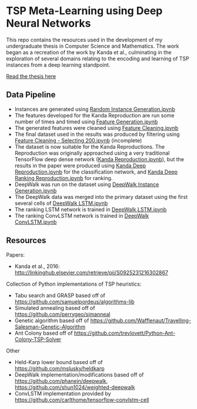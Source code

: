 # TSP Meta-Learning using Deep Neural Networks

This repo contains the resources used in the development of my undergraduate thesis in Computer Science and Mathematics. The work began as a recreation of the work by Kanda et al., culminating in the exploration of several domains relating to the encoding and learning of TSP instances from a deep learning standpoint.

[Read the thesis here](docs/TSPMetaLearningUsingDeepNeuralNetworks.pdf)

## Data Pipeline

* Instances are generated using [Random Instance Generation.ipynb](Random%20Instance%20Generation.ipynb)
* The features developed for the Kanda Reproduction are run some number of times and timed using [Feature Generation.ipynb](Feature%20Generation.ipynb)
* The generated features were cleaned using [Feature Cleaning.ipynb](Feature%20Cleaning.ipynb)
* The final dataset used in the results was produced by filtering using [Feature Cleaning - Selecting 200.ipynb](Feature%20Cleaning%20-%20Selecting%20200.ipynb) (incomplete)
* The dataset is now suitable for the Kanda Reproductions. The Reproduction was originally approached using a very traditional TensorFlow deep dense network ([Kanda Reproduction.ipynb](Kanda%20Reproduction.ipynb)), but the results in the paper were produced using [Kanda Deep Reproduction.ipynb](Kanda%20Deep%20Reproduction.ipynb) for the classification network, and [Kanda Deep Ranking Reproduction.ipynb](Kanda%20Deep%20Ranking%20Reproduction.ipynb) for ranking.
* DeepWalk was run on the dataset using [DeepWalk Instance Generation.ipynb](DeepWalk%20Instance%20Generation.ipynb)
* The DeepWalk data was merged into the primary dataset using the first several cells of [DeepWalk LSTM.ipynb](DeepWalk%20LSTM.ipynb)
* The ranking LSTM network is trained in [DeepWalk LSTM.ipynb](DeepWalk%20LSTM.ipynb)
* The ranking ConvLSTM network is trained in [DeepWalk ConvLSTM.ipynb](DeepWalk%20ConvLSTM.ipynb)

## Resources

Papers:
* Kanda et al., 2016: http://linkinghub.elsevier.com/retrieve/pii/S0925231216302867

Collection of Python implementations of TSP heuristics:
* Tabu search and GRASP based off of https://github.com/samuelpordeus/algorithms-lib
* Simulated annealing based off of https://github.com/perrygeo/simanneal
* Genetic algorithm based off of https://github.com/Wafflenaut/Travelling-Salesman-Genetic-Algorithm
* Ant Colony based off of https://github.com/trevlovett/Python-Ant-Colony-TSP-Solver

Other
* Held-Karp lower bound based off of https://github.com/mslusky/heldkarp
* DeepWalk implementation/modifications based off of https://github.com/phanein/deepwalk, https://github.com/shun1024/weighted-deepwalk
* ConvLSTM implementation provided by https://github.com/carlthome/tensorflow-convlstm-cell